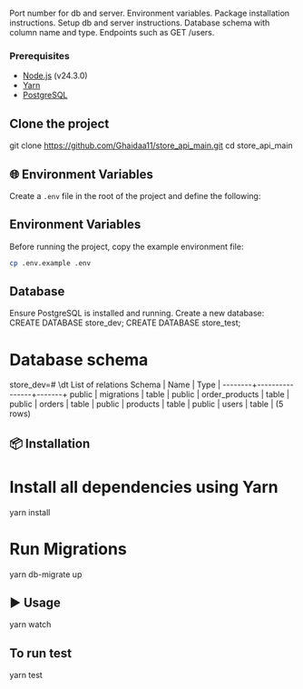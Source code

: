 Port number for db and server.
Environment variables.
Package installation instructions.
Setup db and server instructions.
Database schema with column name and type.
Endpoints such as GET /users.

### Prerequisites

- [Node.js](https://nodejs.org/) (v24.3.0)
- [Yarn](https://yarnpkg.com/)
- [PostgreSQL](https://www.postgresql.org/)

## Clone the project

git clone https://github.com/Ghaidaa11/store_api_main.git
cd store_api_main

## 🌐 Environment Variables

Create a `.env` file in the root of the project and define the following:

## Environment Variables

Before running the project, copy the example environment file:

```bash
cp .env.example .env
```

## Database

Ensure PostgreSQL is installed and running. Create a new database:
CREATE DATABASE store_dev;
CREATE DATABASE store_test;



# Database schema
store_dev=# \dt
             List of relations
 Schema |      Name      | Type  |
--------+----------------+-------+
 public | migrations     | table | 
 public | order_products | table | 
 public | orders         | table | 
 public | products       | table | 
 public | users          | table | 
(5 rows)



## 📦 Installation
# Install all dependencies using Yarn
yarn install


# Run Migrations
yarn db-migrate up

## ▶️ Usage
yarn watch

## To run test 
yarn test



